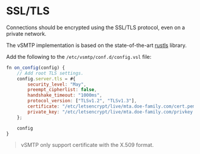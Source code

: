 # SSL/TLS

Connections should be encrypted using the SSL/TLS protocol, even on a private network.

The vSMTP implementation is based on the state-of-the-art [rustls](https://docs.rs/rustls/latest/rustls) library.

Add the following to the `/etc/vsmtp/conf.d/config.vsl` file:

```js
fn on_config(config) {
    // Add root TLS settings.
    config.server.tls = #{
        security_level: "May",
        preempt_cipherlist: false,
        handshake_timeout: "1000ms",
        protocol_version: ["TLSv1.2", "TLSv1.3"],
        certificate: "/etc/letsencrypt/live/mta.doe-family.com/cert.pem",
        private_key: "/etc/letsencrypt/live/mta.doe-family.com/privkey.pem",
    };

    config
}
```

> vSMTP only support certificate with the X.509 format.
